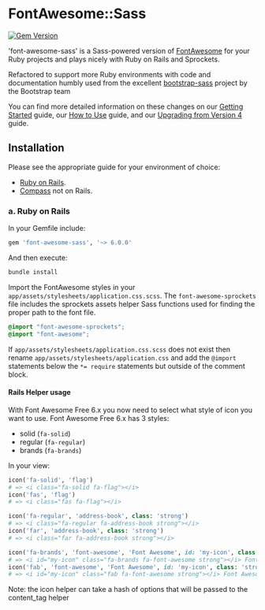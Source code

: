 # FontAwesome::Sass

[![Gem Version](https://badge.fury.io/rb/font-awesome-sass.svg)](https://badge.fury.io/rb/font-awesome-sass)

'font-awesome-sass' is a Sass-powered version of [FontAwesome](http://fortawesome.github.io/Font-Awesome/) for your Ruby projects and plays nicely with Ruby on Rails and Sprockets.

Refactored to support more Ruby environments with code and documentation humbly used from the excellent [bootstrap-sass](https://github.com/twbs/bootstrap-sass) project by the Bootstrap team

You can find more detailed information on these changes on our [Getting Started](https://fontawesome.com/get-started/web-fonts-with-css) guide, our [How to Use](https://fontawesome.com/how-to-use/web-fonts-with-css) guide, and our [Upgrading from Version 4](https://fontawesome.com/how-to-use/upgrading-from-4) guide.

## Installation

Please see the appropriate guide for your environment of choice:

* [Ruby on Rails](#a-ruby-on-rails).
* [Compass](#b-compass-without-rails) not on Rails.

### a. Ruby on Rails

In your Gemfile include:

```ruby
gem 'font-awesome-sass', '~> 6.0.0'
```

And then execute:

```sh
bundle install
```

Import the FontAwesome styles in your `app/assets/stylesheets/application.css.scss`. The `font-awesome-sprockets` file
includes the sprockets assets helper Sass functions used for finding the proper path to the font file.

```scss
@import "font-awesome-sprockets";
@import "font-awesome";
```

If `app/assets/stylesheets/application.css.scss` does not exist then rename `app/assets/stylesheets/application.css` and add the `@import` statements below the `*= require` statements but outside of the comment block.

#### Rails Helper usage

With Font Awesome Free 6.x you now need to select what style of icon you want to use. Font Awesome Free 6.x has 3 styles:

  * solid (`fa-solid`)
  * regular (`fa-regular`)
  * brands (`fa-brands`)

In your view:

```ruby
icon('fa-solid', 'flag')
# => <i class="fa-solid fa-flag"></i>
icon('fas', 'flag')
# => <i class="fas fa-flag"></i>

```

```ruby
icon('fa-regular', 'address-book', class: 'strong')
# => <i class="fa-regular fa-address-book strong"></i>
icon('far', 'address-book', class: 'strong')
# => <i class="far fa-address-book strong"></i>
```

```ruby
icon('fa-brands', 'font-awesome', 'Font Awesome', id: 'my-icon', class: 'strong')
# => <i id="my-icon" class="fa-brands fa-font-awesome strong"></i> Font Awesome
icon('fab', 'font-awesome', 'Font Awesome', id: 'my-icon', class: 'strong')
# => <i id="my-icon" class="fab fa-font-awesome strong"></i> Font Awesome
```

Note: the icon helper can take a hash of options that will be passed to the content_tag helper